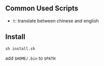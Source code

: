 ## Common Used Scripts

 - `t`: translate between chinese and english

## Install
```
sh install.sh
```
add `$HOME/.bin` to `$PATH` 


